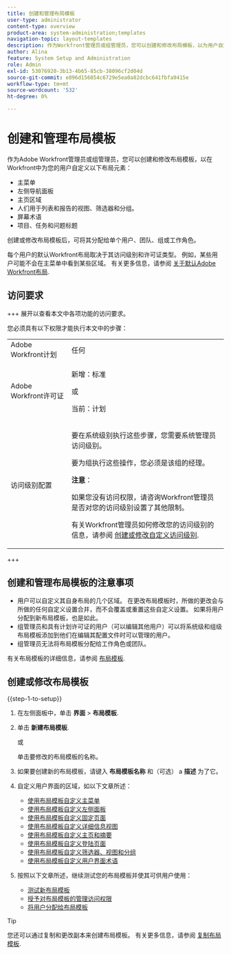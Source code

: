 ```yaml
---
title: 创建和管理布局模板
user-type: administrator
content-type: overview
product-area: system-administration;templates
navigation-topic: layout-templates
description: 作为Workfront管理员或组管理员，您可以创建和修改布局模板，以为用户自定义Workfront中的布局元素。
author: Alina
feature: System Setup and Administration
role: Admin
exl-id: 53076920-3b13-4b65-85cb-38096cf2d04d
source-git-commit: e896d156854c6729e5ea0a82dcbc641fbfa9415e
workflow-type: tm+mt
source-wordcount: '532'
ht-degree: 0%

---
```


# 创建和管理布局模板

<!--Audited: 12/2023-->

<!--
**DON'T DELETE, DRAFT OR HIDE THIS ARTICLE. IT IS LINKED TO THE PRODUCT, THROUGH THE CONTEXT SENSITIVE HELP LINKS.
-->

作为Adobe Workfront管理员或组管理员，您可以创建和修改布局模板，以在Workfront中为您的用户自定义以下布局元素：

* 主菜单
* 左侧导航面板
* 主页区域
* 人们用于列表和报告的视图、筛选器和分组。
* 屏幕术语
* 项目、任务和问题标题

创建或修改布局模板后，可将其分配给单个用户、团队、组或工作角色。

每个用户的默认Workfront布局取决于其访问级别和许可证类型。 例如，某些用户可能不会在主菜单中看到某些区域。 有关更多信息，请参阅 [关于默认Adobe Workfront布局](../../../administration-and-setup/customize-workfront/use-layout-templates/about-the-default-wf-layout.md).

## 访问要求

+++ 展开以查看本文中各项功能的访问要求。

您必须具有以下权限才能执行本文中的步骤：

<table style="table-layout:auto"> 
 <col> 
 <col> 
 <tbody> 
  <tr> 
   <td role="rowheader">Adobe Workfront计划</td> 
   <td>任何</td> 
  </tr> 
  <tr> 
   <td role="rowheader">Adobe Workfront许可证</td> 
   <td><p>新增：标准</p>
   或
   <p>当前：计划</p></td> 
  </tr> 
  <tr> 
   <td role="rowheader">访问级别配置</td> 
   <td> <p>要在系统级别执行这些步骤，您需要系统管理员访问级别。</p>
<p>要为组执行这些操作，您必须是该组的经理。</p> <p><b>注意</b>：</p> <p>如果您没有访问权限，请咨询Workfront管理员是否对您的访问级别设置了其他限制。

有关Workfront管理员如何修改您的访问级别的信息，请参阅 <a href="../../../administration-and-setup/add-users/configure-and-grant-access/create-modify-access-levels.md" class="MCXref xref">创建或修改自定义访问级别</a>.</p> </td>
</tr> 
 </tbody> 
</table>

+++

## 创建和管理布局模板的注意事项

* 用户可以自定义其自身布局的几个区域。 在更改布局模板时，所做的更改会与所做的任何自定义设置合并，而不会覆盖或重置这些自定义设置。 如果将用户分配到新布局模板，也是如此。
* 组管理员和具有计划许可证的用户（可以编辑其他用户）可以将系统级和组级布局模板添加到他们在编辑其配置文件时可以管理的用户。
* 组管理员无法将布局模板分配给工作角色或团队。

有关布局模板的详细信息，请参阅 [布局模板](../../../administration-and-setup/customize-workfront/use-layout-templates/use-layout-templates-customize-ui.md).

<!--removed this from above, but keeping it for a bit, in case it will be needed - known issue around old templates still visible at time:
* Your older layout templates created in Adobe Workfront Classic have been automatically available in your instance of the new Adobe Workfront experience since they were migrated in early Fall 2019. Layout templates created in Adobe Workfront Classic after that time were migrated in April 2020. We recommend that you update these layout templates in the new Adobe Workfront experience to take advantage of new functionality and to make them even more useful in that environment.
-->

## 创建或修改布局模板

{{step-1-to-setup}}

1. 在左侧面板中，单击 **界面** > **布局模板**.

1. 单击 **新建布局模板**.

   或

   单击要修改的布局模板的名称。

1. 如果要创建新的布局模板，请键入 **布局模板名称** 和（可选） a **描述** 为了它。

1. 自定义用户界面的区域，如以下文章所述：

   * [使用布局模板自定义主菜单](../../../administration-and-setup/customize-workfront/use-layout-templates/customize-main-menu.md)
   * [使用布局模板自定义左侧面板](../../../administration-and-setup/customize-workfront/use-layout-templates/customize-left-panel.md)
   * [使用布局模板自定义固定页面](../../../administration-and-setup/customize-workfront/use-layout-templates/customize-pinned-pages.md)
   * [使用布局模板自定义详细信息视图](../../../administration-and-setup/customize-workfront/use-layout-templates/customize-details-view-layout-template.md)
   * [使用布局模板自定义主页和摘要](../../../administration-and-setup/customize-workfront/use-layout-templates/customize-home-summary-layout-template.md)
   * [使用布局模板自定义登陆页面](../../../administration-and-setup/customize-workfront/use-layout-templates/customize-landing-page.md)
   * [使用布局模板自定义筛选器、视图和分组](../../../administration-and-setup/customize-workfront/use-layout-templates/customize-fvg-list-controls-layout-template.md)
   * [使用布局模板自定义用户界面术语](../../../administration-and-setup/customize-workfront/use-layout-templates/customize-terminology.md)

1. 按照以下文章所述，继续测试您的布局模板并使其可供用户使用：

   * [测试新布局模板](../../../administration-and-setup/customize-workfront/use-layout-templates/test-a-layout-template.md)
   * [授予对布局模板的管理访问权限](../../../administration-and-setup/customize-workfront/use-layout-templates/grant-admin-access-layout-template.md)
   * [将用户分配给布局模板](../../../administration-and-setup/customize-workfront/use-layout-templates/assign-users-to-layout-template.md)

>[!TIP]
>
>您还可以通过复制和更改副本来创建布局模板。 有关更多信息，请参阅 [复制布局模板](../../../administration-and-setup/customize-workfront/use-layout-templates/copy-a-layout-template.md).


